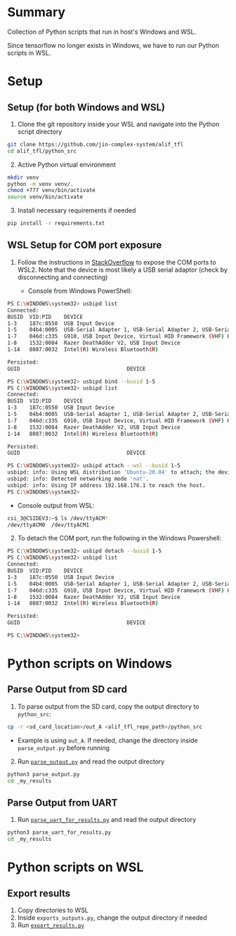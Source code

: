 # Summary

Collection of Python scripts that run in host's Windows and WSL.

Since tensorflow no longer exists in Windows, we have to run our Python scripts in WSL.

# Setup

## Setup (for both Windows and WSL)

1. Clone the git repository inside your WSL and navigate into the Python script directory
```bash
git clone https://github.com/jin-complex-system/alif_tfl
cd alif_tfl/python_src
```

2. Active Python virtual environment
```bash
mkdir venv
python -m venv venv/.
chmod +777 venv/bin/activate
source venv/bin/activate
```

3. Install necessary requirements if needed
```bash
pip install -r requirements.txt
```

## WSL Setup for COM port exposure

1. Follow the instructions in [StackOverflow](https://askubuntu.com/a/1508361) to expose the COM ports to WSL2. Note that the device is most likely a USB serial adaptor (check by disconnecting and connecting)

    - Console from Windows PowerShell:
```bash
PS C:\WINDOWS\system32> usbipd list
Connected:
BUSID  VID:PID    DEVICE                                                        STATE
1-3    187c:0550  USB Input Device                                              Not shared
1-5    04b4:0005  USB-Serial Adapter 1, USB-Serial Adapter 2, USB-Serial (D...  Not shared
1-7    046d:c335  G910, USB Input Device, Virtual HID Framework (VHF) HID d...  Not shared
1-8    1532:0084  Razer DeathAdder V2, USB Input Device                         Not shared
1-14   8087:0032  Intel(R) Wireless Bluetooth(R)                                Not shared

Persisted:
GUID                                  DEVICE

PS C:\WINDOWS\system32> usbipd bind --busid 1-5
PS C:\WINDOWS\system32> usbipd list
Connected:
BUSID  VID:PID    DEVICE                                                        STATE
1-3    187c:0550  USB Input Device                                              Not shared
1-5    04b4:0005  USB-Serial Adapter 1, USB-Serial Adapter 2, USB-Serial (D...  Shared
1-7    046d:c335  G910, USB Input Device, Virtual HID Framework (VHF) HID d...  Not shared
1-8    1532:0084  Razer DeathAdder V2, USB Input Device                         Not shared
1-14   8087:0032  Intel(R) Wireless Bluetooth(R)                                Not shared

Persisted:
GUID                                  DEVICE

PS C:\WINDOWS\system32> usbipd attach --wsl --busid 1-5
usbipd: info: Using WSL distribution 'Ubuntu-20.04' to attach; the device will be available in all WSL 2 distributions.
usbipd: info: Detected networking mode 'nat'.
usbipd: info: Using IP address 192.168.176.1 to reach the host.
PS C:\WINDOWS\system32>
```

- Console output from WSL:
```bash
csi_3@CSIDEV3:~$ ls /dev/ttyACM*
/dev/ttyACM0  /dev/ttyACM1
```

2. To detach the COM port, run the following in the Windows Powershell:
```bash
PS C:\WINDOWS\system32> usbipd detach --busid 1-5
PS C:\WINDOWS\system32> usbipd list
Connected:
BUSID  VID:PID    DEVICE                                                        STATE
1-3    187c:0550  USB Input Device                                              Not shared
1-5    04b4:0005  USB-Serial Adapter 1, USB-Serial Adapter 2, USB-Serial (D...  Shared
1-7    046d:c335  G910, USB Input Device, Virtual HID Framework (VHF) HID d...  Not shared
1-8    1532:0084  Razer DeathAdder V2, USB Input Device                         Not shared
1-14   8087:0032  Intel(R) Wireless Bluetooth(R)                                Not shared

Persisted:
GUID                                  DEVICE

PS C:\WINDOWS\system32>
```

# Python scripts on Windows

## Parse Output from SD card

1. To parse output from the SD card, copy the output directory to `python_src`:
```bash
cp -r <sd_card_location>/out_A <alif_tfl_repo_path>/python_src
```
- Example is using `out_A`. If needed, change the directory inside `parse_output.py` before running

2. Run [`parse_output.py`](parse_output.py) and read the output directory
```bash
python3 parse_output.py
cd _my_results
```

## Parse Output from UART

1. Run [`parse_uart_for_results.py`](parse_uart_for_results.py) and read the output directory
```bash
python3 parse_uart_for_results.py
cd _my_results
```

# Python scripts on WSL

## Export results

1. Copy directories to WSL
2. Inside `exports_outputs.py`, change the output directory if needed
3. Run [`export_results.py`](export_outputs.py)
